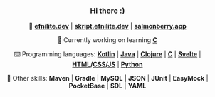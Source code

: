 <div align="center">

### Hi there :)

🌃 **[efnilite.dev](https://efnilite.dev/)** | **[skript.efnilite.dev](https://skript.efnilite.dev)** | **[salmonberry.app](https://salmonberry.app)**

🔭 Currently working on learning **[C](https://github.com/Efnilite/minecraft)**
  
⌨️ Programming languages: **[Kotlin](https://github.com/Efnilite/rex)** | **[Java](https://github.com/Efnilite/Walk-in-the-Park)** | **[Clojure](https://github.com/Efnilite/games)** | **[C](https://github.com/Efnilite/minecraft)** | **[Svelte](https://salmonberry.app)** | **[HTML](https://efnilite.dev/projects/ip/visualizer)/[CSS](https://reject.efnilite.dev)/[JS](https://github.com/Efnilite/reject)** | **[Python](https://github.com/Efnilite/edge-detection)**

🔧 Other skills: **Maven** | **Gradle** | **MySQL** | **JSON** | **JUnit** | **EasyMock** | **PocketBase** | **SDL** | **YAML**

</div>
